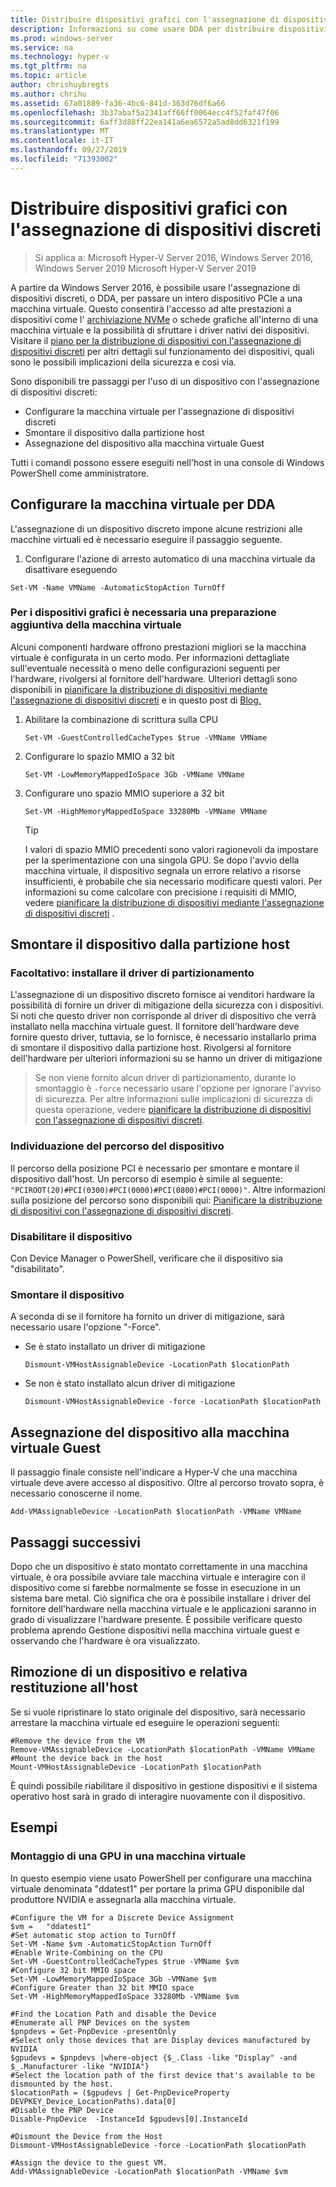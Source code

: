 ```yaml
---
title: Distribuire dispositivi grafici con l'assegnazione di dispositivi discreti
description: Informazioni su come usare DDA per distribuire dispositivi grafici in Windows Server
ms.prod: windows-server
ms.service: na
ms.technology: hyper-v
ms.tgt_pltfrm: na
ms.topic: article
author: chrishuybregts
ms.author: chrihu
ms.assetid: 67a01889-fa36-4bc6-841d-363d76df6a66
ms.openlocfilehash: 3b37abaf5a2341aff66ff0064ecc4f52faf47f06
ms.sourcegitcommit: 6aff3d88ff22ea141a6ea6572a5ad8dd6321f199
ms.translationtype: MT
ms.contentlocale: it-IT
ms.lasthandoff: 09/27/2019
ms.locfileid: "71393002"
---
```

# <a name="deploy-graphics-devices-using-discrete-device-assignment"></a>Distribuire dispositivi grafici con l'assegnazione di dispositivi discreti

>Si applica a: Microsoft Hyper-V Server 2016, Windows Server 2016, Windows Server 2019 Microsoft Hyper-V Server 2019  

A partire da Windows Server 2016, è possibile usare l'assegnazione di dispositivi discreti, o DDA, per passare un intero dispositivo PCIe a una macchina virtuale.  Questo consentirà l'accesso ad alte prestazioni a dispositivi come l' [archiviazione NVMe](./Deploying-storage-devices-using-dda.md) o schede grafiche all'interno di una macchina virtuale e la possibilità di sfruttare i driver nativi dei dispositivi.  Visitare il [piano per la distribuzione di dispositivi con l'assegnazione di dispositivi discreti](../plan/Plan-for-Deploying-Devices-using-Discrete-Device-Assignment.md) per altri dettagli sul funzionamento dei dispositivi, quali sono le possibili implicazioni della sicurezza e così via.

Sono disponibili tre passaggi per l'uso di un dispositivo con l'assegnazione di dispositivi discreti:
-   Configurare la macchina virtuale per l'assegnazione di dispositivi discreti
-   Smontare il dispositivo dalla partizione host
-   Assegnazione del dispositivo alla macchina virtuale Guest

Tutti i comandi possono essere eseguiti nell'host in una console di Windows PowerShell come amministratore.

## <a name="configure-the-vm-for-dda"></a>Configurare la macchina virtuale per DDA
L'assegnazione di un dispositivo discreto impone alcune restrizioni alle macchine virtuali ed è necessario eseguire il passaggio seguente.

1.  Configurare l'azione di arresto automatico di una macchina virtuale da disattivare eseguendo

```
Set-VM -Name VMName -AutomaticStopAction TurnOff
```

### <a name="some-additional-vm-preparation-is-required-for-graphics-devices"></a>Per i dispositivi grafici è necessaria una preparazione aggiuntiva della macchina virtuale

Alcuni componenti hardware offrono prestazioni migliori se la macchina virtuale è configurata in un certo modo.  Per informazioni dettagliate sull'eventuale necessità o meno delle configurazioni seguenti per l'hardware, rivolgersi al fornitore dell'hardware. Ulteriori dettagli sono disponibili in [pianificare la distribuzione di dispositivi mediante l'assegnazione di dispositivi discreti](../plan/Plan-for-Deploying-Devices-using-Discrete-Device-Assignment.md) e in questo post di [Blog.](https://techcommunity.microsoft.com/t5/Virtualization/Discrete-Device-Assignment-GPUs/ba-p/382266)

1. Abilitare la combinazione di scrittura sulla CPU
   ```
   Set-VM -GuestControlledCacheTypes $true -VMName VMName
   ```
2. Configurare lo spazio MMIO a 32 bit
   ```
   Set-VM -LowMemoryMappedIoSpace 3Gb -VMName VMName
   ```
3. Configurare uno spazio MMIO superiore a 32 bit
   ```
   Set-VM -HighMemoryMappedIoSpace 33280Mb -VMName VMName
   ```
   > [!TIP] 
   > I valori di spazio MMIO precedenti sono valori ragionevoli da impostare per la sperimentazione con una singola GPU.  Se dopo l'avvio della macchina virtuale, il dispositivo segnala un errore relativo a risorse insufficienti, è probabile che sia necessario modificare questi valori. Per informazioni su come calcolare con precisione i requisiti di MMIO, vedere [pianificare la distribuzione di dispositivi mediante l'assegnazione di dispositivi discreti](../plan/Plan-for-Deploying-Devices-using-Discrete-Device-Assignment.md) .

## <a name="dismount-the-device-from-the-host-partition"></a>Smontare il dispositivo dalla partizione host
### <a name="optional---install-the-partitioning-driver"></a>Facoltativo: installare il driver di partizionamento
L'assegnazione di un dispositivo discreto fornisce ai venditori hardware la possibilità di fornire un driver di mitigazione della sicurezza con i dispositivi.  Si noti che questo driver non corrisponde al driver di dispositivo che verrà installato nella macchina virtuale guest.  Il fornitore dell'hardware deve fornire questo driver, tuttavia, se lo fornisce, è necessario installarlo prima di smontare il dispositivo dalla partizione host.  Rivolgersi al fornitore dell'hardware per ulteriori informazioni su se hanno un driver di mitigazione
> Se non viene fornito alcun driver di partizionamento, durante lo smontaggio è `-force` necessario usare l'opzione per ignorare l'avviso di sicurezza. Per altre informazioni sulle implicazioni di sicurezza di questa operazione, vedere [pianificare la distribuzione di dispositivi con l'assegnazione di dispositivi discreti](../plan/Plan-for-Deploying-Devices-using-Discrete-Device-Assignment.md).

### <a name="locating-the-devices-location-path"></a>Individuazione del percorso del dispositivo
Il percorso della posizione PCI è necessario per smontare e montare il dispositivo dall'host.  Un percorso di esempio è simile al seguente: `"PCIROOT(20)#PCI(0300)#PCI(0000)#PCI(0800)#PCI(0000)"`.  Altre informazioni sulla posizione del percorso sono disponibili qui: [Pianificare la distribuzione di dispositivi con l'assegnazione di dispositivi discreti](../plan/Plan-for-Deploying-Devices-using-Discrete-Device-Assignment.md).

### <a name="disable-the-device"></a>Disabilitare il dispositivo
Con Device Manager o PowerShell, verificare che il dispositivo sia "disabilitato".  

### <a name="dismount-the-device"></a>Smontare il dispositivo
A seconda di se il fornitore ha fornito un driver di mitigazione, sarà necessario usare l'opzione "-Force".
- Se è stato installato un driver di mitigazione
  ```
  Dismount-VMHostAssignableDevice -LocationPath $locationPath
  ```
- Se non è stato installato alcun driver di mitigazione
  ```
  Dismount-VMHostAssignableDevice -force -LocationPath $locationPath
  ```

## <a name="assigning-the-device-to-the-guest-vm"></a>Assegnazione del dispositivo alla macchina virtuale Guest
Il passaggio finale consiste nell'indicare a Hyper-V che una macchina virtuale deve avere accesso al dispositivo.  Oltre al percorso trovato sopra, è necessario conoscerne il nome.

```
Add-VMAssignableDevice -LocationPath $locationPath -VMName VMName
```

## <a name="whats-next"></a>Passaggi successivi
Dopo che un dispositivo è stato montato correttamente in una macchina virtuale, è ora possibile avviare tale macchina virtuale e interagire con il dispositivo come si farebbe normalmente se fosse in esecuzione in un sistema bare metal.  Ciò significa che ora è possibile installare i driver del fornitore dell'hardware nella macchina virtuale e le applicazioni saranno in grado di visualizzare l'hardware presente.  È possibile verificare questo problema aprendo Gestione dispositivi nella macchina virtuale guest e osservando che l'hardware è ora visualizzato.

## <a name="removing-a-device-and-returning-it-to-the-host"></a>Rimozione di un dispositivo e relativa restituzione all'host
Se si vuole ripristinare lo stato originale del dispositivo, sarà necessario arrestare la macchina virtuale ed eseguire le operazioni seguenti:
```
#Remove the device from the VM
Remove-VMAssignableDevice -LocationPath $locationPath -VMName VMName
#Mount the device back in the host
Mount-VMHostAssignableDevice -LocationPath $locationPath
```
È quindi possibile riabilitare il dispositivo in gestione dispositivi e il sistema operativo host sarà in grado di interagire nuovamente con il dispositivo.

## <a name="examples"></a>Esempi

### <a name="mounting-a-gpu-to-a-vm"></a>Montaggio di una GPU in una macchina virtuale
In questo esempio viene usato PowerShell per configurare una macchina virtuale denominata "ddatest1" per portare la prima GPU disponibile dal produttore NVIDIA e assegnarla alla macchina virtuale.  
```
#Configure the VM for a Discrete Device Assignment
$vm =   "ddatest1"
#Set automatic stop action to TurnOff
Set-VM -Name $vm -AutomaticStopAction TurnOff
#Enable Write-Combining on the CPU
Set-VM -GuestControlledCacheTypes $true -VMName $vm
#Configure 32 bit MMIO space
Set-VM -LowMemoryMappedIoSpace 3Gb -VMName $vm
#Configure Greater than 32 bit MMIO space
Set-VM -HighMemoryMappedIoSpace 33280Mb -VMName $vm

#Find the Location Path and disable the Device
#Enumerate all PNP Devices on the system
$pnpdevs = Get-PnpDevice -presentOnly
#Select only those devices that are Display devices manufactured by NVIDIA
$gpudevs = $pnpdevs |where-object {$_.Class -like "Display" -and $_.Manufacturer -like "NVIDIA"}
#Select the location path of the first device that's available to be dismounted by the host.
$locationPath = ($gpudevs | Get-PnpDeviceProperty DEVPKEY_Device_LocationPaths).data[0]
#Disable the PNP Device
Disable-PnpDevice  -InstanceId $gpudevs[0].InstanceId

#Dismount the Device from the Host
Dismount-VMHostAssignableDevice -force -LocationPath $locationPath

#Assign the device to the guest VM.
Add-VMAssignableDevice -LocationPath $locationPath -VMName $vm
```
